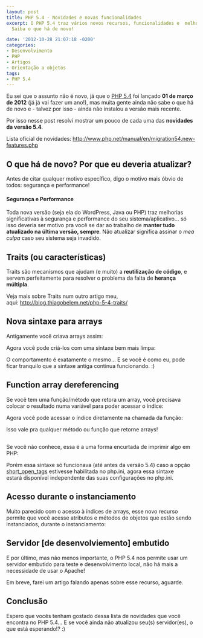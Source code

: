 ```yaml
---
layout: post
title: PHP 5.4 - Novidades e novas funcionalidades
excerpt: O PHP 5.4 traz vários novos recursos, funcionalidades e  melhorias de sintaxe.
  Saiba o que há de novo!

date: '2012-10-28 21:07:18 -0200'
categories:
- Desenvolvimento
- PHP
- Artigos
- Orientação a objetos
tags:
- PHP 5.4
---
```

<p>Eu sei que o assunto não é novo, já que o <a href="http://php.net/releases/5_4_0.php" target="_blank">PHP 5.4</a> foi lançado <strong>01 de março de 2012</strong> (já já vai fazer um ano!), mas muita gente ainda não sabe o que há de novo e - talvez por isso - ainda não instalou a versão mais recente.</p>
<p>Por isso nesse post resolvi mostrar um pouco de cada uma das <strong>novidades da versão 5.4</strong>.</p>
<p>Lista oficial de novidades: <a href="http://www.php.net/manual/en/migration54.new-features.php">http://www.php.net/manual/en/migration54.new-features.php</a></p>
<h2>O que há de novo? Por que eu deveria atualizar?</h2>
<p>Antes de citar qualquer motivo específico, digo o motivo mais óbvio de todos: segurança e performance!</p>
<h4>Segurança e Performance</h4>
<p>Toda nova versão (seja ela do WordPress, Java ou PHP) traz melhorias significativas à segurança e performance do seu sistema/aplicativo... só isso deveria ser motivo pra você se dar ao trabalho de <strong>manter tudo atualizado na última versão, sempre</strong>. Não atualizar significa assinar o <em>mea culpa</em> caso seu sistema seja invadido.</p>
<h2>Traits (ou características)</h2>
<p>Traits são mecanismos que ajudam (e muito) a <strong>reutilização de código</strong>, e servem perfeitamente para resolver o problema da falta de <strong>herança múltipla</strong>.</p>
<p>Veja mais sobre Traits num outro artigo meu, aqui: <a href="http://blog.thiagobelem.net/php-5-4-traits/">http://blog.thiagobelem.net/php-5-4-traits/</a></p>
<h2>Nova sintaxe para arrays</h2>
<p>Antigamente você criava arrays assim:</p>
<div data-gist-id="3970221" data-gist-show-loading="false"></div>
<p>Agora você pode criá-los com uma sintaxe bem mais limpa:</p>
<div data-gist-id="3970226" data-gist-show-loading="false"></div>
<p>O comportamento é exatamente o mesmo... E se você é como eu, pode ficar tranquilo que a sintaxe antiga continua funcionando. :)</p>
<h2>Function array dereferencing</h2>
<p>Se você tem uma função/método que retora um array, você precisava colocar o resultado numa variável para poder acessar o índice:</p>
<div data-gist-id="3970242" data-gist-show-loading="false"></div>
<p>Agora você pode acessar o índice diretamente na chamada da função:</p>
<div data-gist-id="3970245" data-gist-show-loading="false"></div>
<p>Isso vale pra qualquer método ou função que retorne arrays!</p>
<h2><?="Sempre disponível"?></h2>
<p>Se você não conhece, essa é a uma forma encurtada de imprimir algo em PHP:</p>
<div data-gist-id="3970264" data-gist-show-loading="false"></div>
<p>Porém essa sintaxe só funcionava (até antes da versão 5.4) caso a opção <a href="http://www.php.net/manual/en/ini.core.php#ini.short-open-tag" target="_blank">short_open_tags</a> estivesse habilitada no php.ini, agora essa sintaxe estará disponível independente das suas configurações no php.ini.</p>
<h2>Acesso durante o instanciamento</h2>
<p>Muito parecido com o acesso à índices de arrays, esse novo recurso permite que você acesse atributos e métodos de objetos que estão sendo instanciados, durante o instanciamento:</p>
<div data-gist-id="3970279" data-gist-show-loading="false"></div>
<h2>Servidor [de desenvolviemento] embutido</h2>
<p>E por último, mas não menos importante, o PHP 5.4 nos permite usar um servidor embutido para teste e desenvolvimento local, não há mais a necessidade de usar o Apache!</p>
<p>Em breve, farei um artigo falando apenas sobre esse recurso, aguarde.</p>
<h2>Conclusão</h2>
<p>Espero que vocês tenham gostado dessa lista de novidades que você encontra no PHP 5.4... E se você ainda não atualizou seu(s) servidor(es), o que está esperando!? :)</p>

